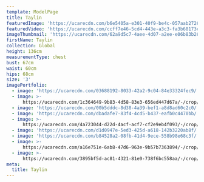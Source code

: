 ```yaml
---
template: ModelPage
title: Taylin
featuredImage: 'https://ucarecdn.com/b6e5405a-e301-40f9-be4c-057aab27266b/'
featuredVideo: 'https://ucarecdn.com/ccff7e46-5cd4-443e-a3c3-fa3b68173e9b/'
imageThumbnail: 'https://ucarecdn.com/62a9d5c7-4aee-4d07-a2ee-e06b83b26dbf/'
firstName: Taylin
collection: Global
height: 136cm
measurementType: chest
bust: 67cm
waist: 60cm
hips: 68cm
size: '3'
imagePortfolio:
  - image: 'https://ucarecdn.com/03688192-8033-42a2-9c04-84e33324fec9/'
  - image: >-
      https://ucarecdn.com/1c364649-9b83-4d58-83e3-656ed447d67a/-/crop/1614x2133/19,0/-/preview/
  - image: 'https://ucarecdn.com/00b5dddc-8d38-4a39-bef1-a8d8ad60c2c0/'
  - image: 'https://ucarecdn.com/dbadafe7-83f4-4cd5-b437-eafb0c4470bb/'
  - image: >-
      https://ucarecdn.com/4a723044-d22d-4acf-acf7-cf2e9eb4f093/-/crop/1606x2306/0,143/-/preview/
  - image: 'https://ucarecdn.com/d1d0947e-5ed3-425d-a618-142b3220ab8f/'
  - image: 'https://ucarecdn.com/b84528a2-08fb-41d4-9ece-558b98e68c3f/'
  - image: >-
      https://ucarecdn.com/a16e751e-6ab8-47d6-963e-9b57b7363894/-/crop/1598x2185/0,0/-/preview/
  - image: >-
      https://ucarecdn.com/3895bf5d-ac81-4321-81e0-738f6bc558aa/-/crop/1561x1824/71,0/-/preview/
meta:
  title: Taylin
---
```


